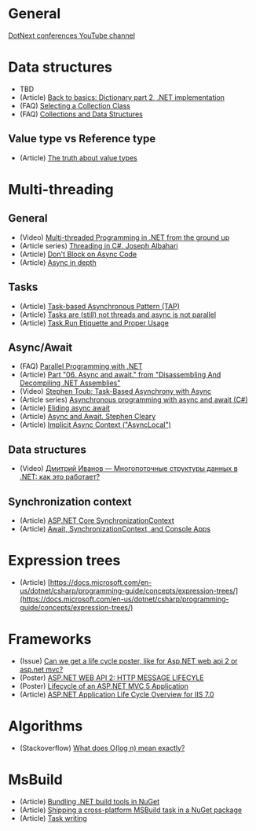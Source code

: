 # General
[DotNext conferences YouTube channel](https://www.youtube.com/channel/UCNPwMPudMEw-gnAT4zh_UZg)

# Data structures
- TBD
- (Article) [Back to basics: Dictionary part 2, .NET implementation](https://blog.markvincze.com/back-to-basics-dictionary-part-2-net-implementation/)
- (FAQ) [Selecting a Collection Class](https://docs.microsoft.com/en-us/dotnet/standard/collections/selecting-a-collection-class)
- (FAQ) [Collections and Data Structures](https://docs.microsoft.com/en-us/dotnet/standard/collections/)

## Value type vs Reference type
- (Article) [The truth about value types](https://blogs.msdn.microsoft.com/ericlippert/2010/09/30/the-truth-about-value-types/)

# Multi-threading
## General
- (Video) [Multi-threaded Programming in .NET from the ground up](https://channel9.msdn.com/Events/TechEd/NewZealand/TechEd-New-Zealand-2012/DEV402)
- (Article series) [Threading in C#. Joseph Albahari](http://www.albahari.com/threading/)
- (Article) [Don't Block on Async Code](https://blog.stephencleary.com/2012/07/dont-block-on-async-code.html)
- (Article) [Async in depth](https://docs.microsoft.com/en-us/dotnet/standard/async-in-depth)

## Tasks
- (Article) [Task-based Asynchronous Pattern (TAP)](https://docs.microsoft.com/en-us/dotnet/standard/asynchronous-programming-patterns/task-based-asynchronous-pattern-tap)
- (Article) [Tasks are (still) not threads and async is not parallel](https://blogs.msdn.microsoft.com/benwilli/2015/09/10/tasks-are-still-not-threads-and-async-is-not-parallel/)
- (Article) [Task.Run Etiquette and Proper Usage](https://blog.stephencleary.com/2013/10/taskrun-etiquette-and-proper-usage.html)

## Async/Await
- (FAQ) [Parallel Programming with .NET](https://blogs.msdn.microsoft.com/pfxteam/2012/04/12/asyncawait-faq/)
- (Article) [Part "06. Async and await." from "Disassembling And Decompiling .NET Assemblies"](http://volkanpaksoy.com/archive/2015/07/22/disassembling-and-decompiling-dotnet-assemblies/)
- (Video) [Stephen Toub: Task-Based Asynchrony with Async](https://channel9.msdn.com/Shows/Going+Deep/Stephen-Toub-Task-Based-Asynchrony-with-Async)
- (Article series) [Asynchronous programming with async and await (C#)](https://docs.microsoft.com/en-us/dotnet/csharp/programming-guide/concepts/async/index)
- (Article) [Eliding async await](https://blog.stephencleary.com/2016/12/eliding-async-await.html)
- (Article) [Async and Await. Stephen Cleary](https://blog.stephencleary.com/2012/02/async-and-await.html)
- (Article) [Implicit Async Context ("AsyncLocal")](https://blog.stephencleary.com/2013/04/implicit-async-context-asynclocal.html)

## Data structures
- (Video) [Дмитрий Иванов — Многопоточные структуры данных в .NET: как это работает?](https://youtu.be/fQhz2iHmwV8)

## Synchronization context
- (Article) [ASP.NET Core SynchronizationContext](https://blog.stephencleary.com/2017/03/aspnetcore-synchronization-context.html)
- (Article) [Await, SynchronizationContext, and Console Apps](https://blogs.msdn.microsoft.com/pfxteam/2012/01/20/await-synchronizationcontext-and-console-apps/)

# Expression trees
- (Article) [https://docs.microsoft.com/en-us/dotnet/csharp/programming-guide/concepts/expression-trees/](https://docs.microsoft.com/en-us/dotnet/csharp/programming-guide/concepts/expression-trees/)

# Frameworks
- (Issue) [Can we get a life cycle poster, like for Asp.NET web api 2 or asp.net mvc?](https://github.com/aspnet/Docs/issues/3524)
- (Poster) [ASP.NET WEB API 2: HTTP MESSAGE LIFECYLE](https://www.asp.net/media/4071077/aspnet-web-api-poster.pdf)
- (Poster) [Lifecycle of an ASP.NET MVC 5 Application](https://docs.microsoft.com/en-us/aspnet/mvc/overview/getting-started/lifecycle-of-an-aspnet-mvc-5-application)
- (Article) [ASP.NET Application Life Cycle Overview for IIS 7.0](https://docs.microsoft.com/en-us/previous-versions/aspnet/bb470252(v=vs.100))

# Algorithms
- (Stackoverflow) [What does O(log n) mean exactly?](https://stackoverflow.com/a/2307314)

# MsBuild
- (Article) [Bundling .NET build tools in NuGet](https://natemcmaster.com/blog/2017/11/11/build-tools-in-nuget/)
- (Article) [Shipping a cross-platform MSBuild task in a NuGet package](https://natemcmaster.com/blog/2017/07/05/msbuild-task-in-nuget/)
- (Article) [Task writing](https://docs.microsoft.com/en-us/visualstudio/msbuild/task-writing)
